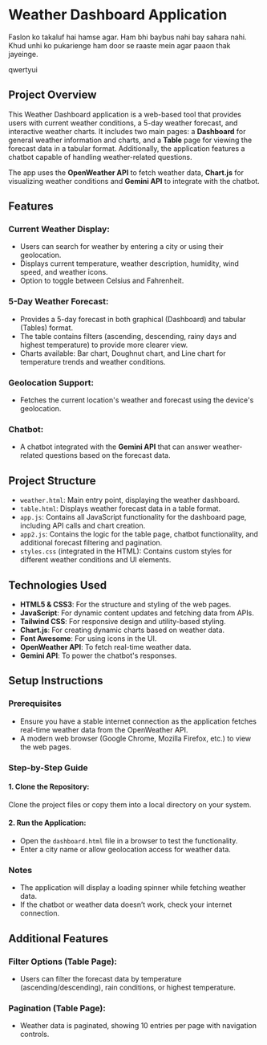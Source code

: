 # Weather Dashboard Application

Faslon ko takaluf hai hamse agar. Ham bhi baybus nahi bay sahara nahi. Khud unhi ko pukarienge ham door se
raaste mein agar paaon thak jayeinge.

qwertyui

## Project Overview
This Weather Dashboard application is a web-based tool that provides users with current weather conditions, a 5-day weather forecast, and interactive weather charts. 
It includes two main pages: a **Dashboard** for general weather information and charts, and a **Table** page for viewing the forecast data in a tabular format. 
Additionally, the application features a chatbot capable of handling weather-related questions.

The app uses the **OpenWeather API** to fetch weather data, **Chart.js** for visualizing weather conditions and **Gemini API** to integrate with the chatbot.

## Features

### Current Weather Display:
- Users can search for weather by entering a city or using their geolocation.
- Displays current temperature, weather description, humidity, wind speed, and weather icons.
- Option to toggle between Celsius and Fahrenheit.

### 5-Day Weather Forecast:
- Provides a 5-day forecast in both graphical (Dashboard) and tabular (Tables) format.
- The table contains filters (ascending, descending, rainy days and highest temperature) to provide more clearer view.
- Charts available: Bar chart, Doughnut chart, and Line chart for temperature trends and weather conditions.

### Geolocation Support:
- Fetches the current location's weather and forecast using the device's geolocation.

### Chatbot:
- A chatbot integrated with the **Gemini API** that can answer weather-related questions based on the forecast data.

## Project Structure

- `weather.html`: Main entry point, displaying the weather dashboard.
- `table.html`: Displays weather forecast data in a table format.
- `app.js`: Contains all JavaScript functionality for the dashboard page, including API calls and chart creation.
- `app2.js`: Contains the logic for the table page, chatbot functionality, and additional forecast filtering and pagination.
- `styles.css` (integrated in the HTML): Contains custom styles for different weather conditions and UI elements.

## Technologies Used

- **HTML5 & CSS3**: For the structure and styling of the web pages.
- **JavaScript**: For dynamic content updates and fetching data from APIs.
- **Tailwind CSS**: For responsive design and utility-based styling.
- **Chart.js**: For creating dynamic charts based on weather data.
- **Font Awesome**: For using icons in the UI.
- **OpenWeather API**: To fetch real-time weather data.
- **Gemini API**: To power the chatbot's responses.

## Setup Instructions

### Prerequisites
- Ensure you have a stable internet connection as the application fetches real-time weather data from the OpenWeather API.
- A modern web browser (Google Chrome, Mozilla Firefox, etc.) to view the web pages.

### Step-by-Step Guide

#### 1. Clone the Repository:
Clone the project files or copy them into a local directory on your system.

#### 2. Run the Application:
- Open the `dashboard.html` file in a browser to test the functionality.
- Enter a city name or allow geolocation access for weather data.

### Notes
- The application will display a loading spinner while fetching weather data.
- If the chatbot or weather data doesn’t work, check your internet connection.

## Additional Features

### Filter Options (Table Page):
- Users can filter the forecast data by temperature (ascending/descending), rain conditions, or highest temperature.

### Pagination (Table Page):
- Weather data is paginated, showing 10 entries per page with navigation controls.

